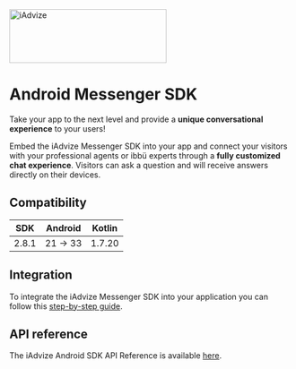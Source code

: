 <img src="https://user-images.githubusercontent.com/17723986/47799626-f3982700-dd2a-11e8-983c-77d1a3ed7f53.png" width="280" height="96" alt="iAdvize">

# Android Messenger SDK

Take your app to the next level and provide a **unique conversational experience** to your users!

Embed the iAdvize Messenger SDK into your app and connect your visitors with your professional
agents or ibbü experts through a **fully customized chat experience**. Visitors can ask a question
and will receive answers directly on their devices.

## Compatibility

| SDK   | Android  | Kotlin |
|-------|----------|--------|
| 2.8.1 | 21 -> 33 | 1.7.20 |

## Integration

To integrate the iAdvize Messenger SDK into your application you can follow
this [step-by-step guide](https://developers.iadvize.com/documentation/mobile-sdk).

## API reference

The iAdvize Android SDK API Reference is
available [here](https://iadvize.github.io/iadvize-android-sdk/).

